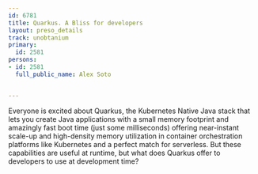 ---
id: 6781
title: Quarkus. A Bliss for developers
layout: preso_details
track: unobtanium
primary:
  id: 2581
persons:
- id: 2581
  full_public_name: Alex Soto

---
Everyone is excited about Quarkus, the Kubernetes Native Java stack that lets you create Java applications with a small memory footprint and amazingly fast boot time (just some milliseconds) offering near-instant scale-up and high-density memory utilization in container orchestration platforms like Kubernetes and a perfect match for serverless. But these capabilities are useful at runtime, but what does Quarkus offer to developers to use at development time?